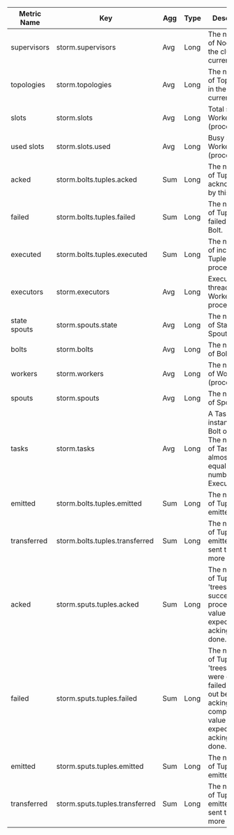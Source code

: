 Metric Name | Key | Agg | Type | Description
--- | --- | --- | --- | ---
supervisors | storm.supervisors | Avg | Long | The number of Nodes in the cluster currently.
topologies | storm.topologies | Avg | Long | The number of Topologies in the cluster currently.
slots | storm.slots | Avg | Long | Total slots are Workers (processes).
used slots | storm.slots.used | Avg | Long | Busy slots are Workers (processes).
acked | storm.bolts.tuples.acked | Sum | Long | The number of Tuples acknowledged by this Bolt.
failed | storm.bolts.tuples.failed | Sum | Long | The number of Tuples failed by this Bolt.
executed | storm.bolts.tuples.executed | Sum | Long | The number of incoming Tuples processed.
executors | storm.executors | Avg | Long | Executors are threads in a Worker process.
state spouts | storm.spouts.state | Avg | Long | The number of State Spouts.
bolts | storm.bolts | Avg | Long | The number of Bolts.
workers | storm.workers | Avg | Long | The number of Workers (processes).
spouts | storm.spouts | Avg | Long | The number of Spouts.
tasks | storm.tasks | Avg | Long | A Task is an instance of a Bolt or Spout.            The number of Tasks is almost always equal to the number of Executors.
emitted | storm.bolts.tuples.emitted | Sum | Long | The number of Tuples emitted.
transferred | storm.bolts.tuples.transferred | Sum | Long | The number of Tuples emitted that sent to one or more Bolts.
acked | storm.sputs.tuples.acked | Sum | Long | The number of Tuple 'trees' successfully processed.            A value of 0 is expected if no acking is done.
failed | storm.sputs.tuples.failed | Sum | Long | The number of Tuple 'trees' that were explicitly           failed or timed out before acking was completed.           A value of 0 is expected if no acking is done.
emitted | storm.sputs.tuples.emitted | Sum | Long | The number of Tuples emitted.
transferred | storm.sputs.tuples.transferred | Sum | Long | The number of Tuples emitted that sent to one or more Bolts.
